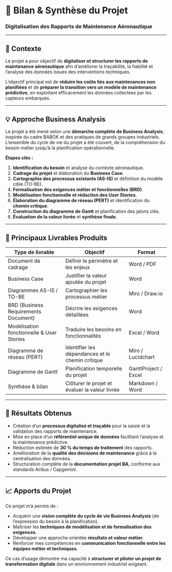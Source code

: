 # 🧾 Bilan & Synthèse du Projet  
### Digitalisation des Rapports de Maintenance Aéronautique  

---

## 🎯 Contexte

Le projet a pour objectif de **digitaliser et structurer les rapports de maintenance aéronautique** afin d’améliorer la traçabilité, la fiabilité et l’analyse des données issues des interventions techniques.  

L’objectif principal est de **réduire les coûts liés aux maintenances non planifiées** et de **préparer la transition vers un modèle de maintenance prédictive**, en exploitant efficacement les données collectées par les capteurs embarqués.

---

## 💡 Approche Business Analysis

Le projet a été mené selon une **démarche complète de Business Analysis**, inspirée du cadre BABOK et des pratiques de grands groupes industriels.  
L’ensemble du cycle de vie du projet a été couvert, de la compréhension du besoin métier jusqu’à la planification opérationnelle.

**Étapes clés :**
1. **Identification du besoin** et analyse du contexte aéronautique.  
2. **Cadrage du projet** et élaboration du **Business Case**.  
3. **Cartographie des processus existants (AS-IS)** et définition du modèle cible (TO-BE).  
4. **Formalisation des exigences métier et fonctionnelles (BRD)**.  
5. **Modélisation fonctionnelle et rédaction des User Stories**.  
6. **Élaboration du diagramme de réseau (PERT)** et identification du **chemin critique**.  
7. **Construction du diagramme de Gantt** et planification des jalons clés.  
8. **Évaluation de la valeur livrée** et **synthèse finale**.

---

## 🧩 Principaux Livrables Produits

| Type de livrable | Objectif | Format |
|------------------|-----------|--------|
| Document de cadrage | Définir le périmètre et les enjeux | Word / PDF |
| Business Case | Justifier la valeur ajoutée du projet | Word |
| Diagrammes AS-IS / TO-BE | Cartographier les processus métier | Miro / Draw.io |
| BRD (Business Requirements Document) | Décrire les exigences détaillées | Word |
| Modélisation fonctionnelle & User Stories | Traduire les besoins en fonctionnalités | Excel / Word |
| Diagramme de réseau (PERT) | Identifier les dépendances et le chemin critique | Miro / Lucidchart |
| Diagramme de Gantt | Planification temporelle du projet | GanttProject / Excel |
| Synthèse & bilan | Clôturer le projet et évaluer la valeur livrée | Markdown / Word |

---

## 🚀 Résultats Obtenus

- Création d’un **processus digitalisé et traçable** pour la saisie et la validation des rapports de maintenance.  
- Mise en place d’un **référentiel unique de données** facilitant l’analyse et la maintenance prédictive.  
- Réduction estimée de **30 % du temps de traitement** des rapports.  
- Amélioration de la **qualité des décisions de maintenance** grâce à la centralisation des données.  
- Structuration complète de la **documentation projet BA**, conforme aux standards Airbus / Capgemini.

---

## 📈 Apports du Projet

Ce projet m’a permis de :

- Acquérir une **vision complète du cycle de vie Business Analysis** (de l’expression du besoin à la planification).  
- Maîtriser les **techniques de modélisation et de formalisation des exigences**.  
- Développer une approche orientée **résultats et valeur métier**.  
- Renforcer mes compétences en **communication fonctionnelle entre les équipes métier et techniques**.  

Ce cas d’usage démontre ma capacité à **structurer et piloter un projet de transformation digitale** dans un environnement industriel exigeant.


